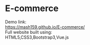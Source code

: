 # E-commerce
Demo link:
<br>
https://mash159.github.io/E-commerce/
<br>
Full website built using:
<br>
HTML5,CSS3,Bootstrap3,Vue.js